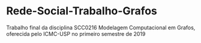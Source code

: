 # Rede-Social-Trabalho-Grafos
Trabalho final da disciplina SCC0216 Modelagem Computacional em Grafos, oferecida pelo ICMC-USP no primeiro semestre de 2019
